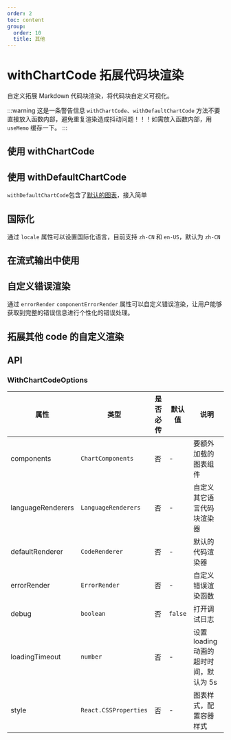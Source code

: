 ```yaml
---
order: 2
toc: content
group:
  order: 10
  title: 其他
---
```


# withChartCode 拓展代码块渲染

自定义拓展 Markdown 代码块渲染，将代码块自定义可视化。

:::warning
这是一条警告信息
`withChartCode`、`withDefaultChartCode` 方法不要直接放入函数内部，避免重复渲染造成抖动问题！！！如需放入函数内部，用 `useMemo` 缓存一下。
:::

## 使用 withChartCode

<code src="./demos/common"></code>

## 使用 withDefaultChartCode

`withDefaultChartCode`包含了[默认的图表](https://github.com/antvis/GPT-Vis/tree/main/src/export.ts#L76)，接入简单

<code src="./demos/default"></code>

## 国际化

通过 `locale` 属性可以设置国际化语言，目前支持 `zh-CN` 和 `en-US`，默认为 `zh-CN`
<code src="./demos/internationalization"></code>

## 在流式输出中使用

<code src="./demos/stream"></code>

## 自定义错误渲染

通过 `errorRender` `componentErrorRender` 属性可以自定义错误渲染，让用户能够获取到完整的错误信息进行个性化的错误处理。

<code src="./demos/errorRender"></code>

## 拓展其他 code 的自定义渲染

<code src="./demos/extra"></code>

## API

### WithChartCodeOptions

| 属性              | 类型                  | 是否必传 | 默认值  | 说明                                   |
| ----------------- | --------------------- | -------- | ------- | -------------------------------------- |
| components        | `ChartComponents`     | 否       | -       | 要额外加载的图表组件                   |
| languageRenderers | `LanguageRenderers`   | 否       | -       | 自定义其它语言代码块渲染器             |
| defaultRenderer   | `CodeRenderer`        | 否       | -       | 默认的代码渲染器                       |
| errorRender       | `ErrorRender`         | 否       | -       | 自定义错误渲染函数                     |
| debug             | `boolean`             | 否       | `false` | 打开调试日志                           |
| loadingTimeout    | `number`              | 否       | -       | 设置 loading 动画的超时时间，默认为 5s |
| style             | `React.CSSProperties` | 否       | -       | 图表样式，配置容器样式                 |
